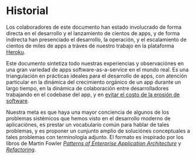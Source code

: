 Historial
=========

Los colaboradores de este documento han estado involucrado de forma directa en el desarrollo y el lanzamiento de cientos de apps, y de forma indirecta han presenciado el desarrollo, la operación, y el escalamiento de cientos de miles de apps a tráves de nuestro trabajo en la plataforma [Heroku](http://www.heroku.com/).

Este documento sintetiza todo nuestras experiencias y observaciónes en una gran variedad de apps software-as-a-service en el mundo real. Es una triangulación en prácticas ideales para el desarrollo de apps, con atención particular en la dinámica del crecimiento orgánico de un app durante un largo tiempo, en la dinámica de colaboración entre desarrolladores trabajando en el codebase del app, y en [evitar el costo de la erosión de software](http://blog.heroku.com/archives/2011/6/28/the_new_heroku_4_erosion_resistance_explicit_contracts/).

Nuestra meta es que haya una mayor conciencia de algunos de los problemas sistémicos que hemos visto en el desarrollo moderno de aplicaciónes, es prestar un vocabulario común para hablar de tales problemas, y es proponer un cunjunto amplio de soluciónes conceptuales a tales problemas con terminología adjunto. El formato es inspirado por los libros de Martin Fowler *[Patterns of Enterprise Application Architecture](http://books.google.com/books/about/Patterns_of_enterprise_application_archi.html?id=FyWZt5DdvFkC)* y *[Refactoring](http://books.google.com/books/about/Refactoring.html?id=1MsETFPD3I0C)*.

